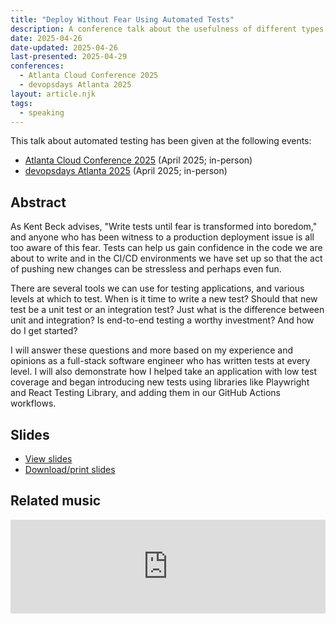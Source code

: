 ```yaml
---
title: "Deploy Without Fear Using Automated Tests"
description: A conference talk about the usefulness of different types of automated tests.
date: 2025-04-26
date-updated: 2025-04-26
last-presented: 2025-04-29
conferences:
  - Atlanta Cloud Conference 2025
  - devopsdays Atlanta 2025
layout: article.njk
tags:
  - speaking
---
```

This talk about automated testing has been given at the following events:

- [Atlanta Cloud Conference 2025](https://atlantacloudconference.com/schedule) (April 2025; in-person)
- [devopsdays Atlanta 2025](https://devopsdays.org/events/2025-atlanta/program/chris-stone) (April 2025; in-person)

## Abstract

As Kent Beck advises, "Write tests until fear is transformed into boredom," and anyone who has been witness to a production deployment issue is all too aware of this fear. Tests can help us gain confidence in the code we are about to write and in the CI/CD environments we have set up so that the act of pushing new changes can be stressless and perhaps even fun.

There are several tools we can use for testing applications, and various levels at which to test. When is it time to write a new test? Should that new test be a unit test or an integration test? Just what is the difference between unit and integration? Is end-to-end testing a worthy investment? And how do I get started?

I will answer these questions and more based on my experience and opinions as a full-stack software engineer who has written tests at every level. I will also demonstrate how I helped take an application with low test coverage and began introducing new tests using libraries like Playwright and React Testing Library, and adding them in our GitHub Actions workflows.

## Slides

- <a href="/deploy-without-fear/slides" target="_blank">View slides</a>
- <a href="/deploy-without-fear/slides/?print-pdf" target="_blank">Download/print slides</a>

## Related music

<iframe allow="autoplay *; encrypted-media *;" frameborder="0" height="150" style="width:100%;max-width:660px;overflow:hidden;background:transparent;" sandbox="allow-forms allow-popups allow-same-origin allow-scripts allow-storage-access-by-user-activation allow-top-navigation-by-user-activation" src="https://embed.music.apple.com/us/album/feel-the-fear/1587482045?i=1587482140"></iframe>